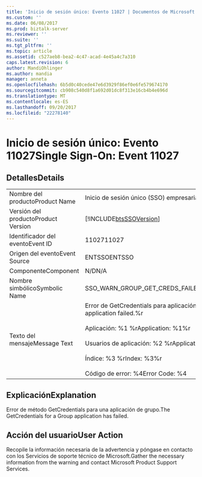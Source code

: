 ```yaml
---
title: 'Inicio de sesión único: Evento 11027 | Documentos de Microsoft'
ms.custom: ''
ms.date: 06/08/2017
ms.prod: biztalk-server
ms.reviewer: ''
ms.suite: ''
ms.tgt_pltfrm: ''
ms.topic: article
ms.assetid: c527aeb8-bea2-4c47-acad-4e45a4c7a310
caps.latest.revision: 6
author: MandiOhlinger
ms.author: mandia
manager: anneta
ms.openlocfilehash: 6b5d0c40cede47e6d3929f86ef0e6fe579674170
ms.sourcegitcommit: cb908c540d8f1a692d01dc8f313e16cb4b4e696d
ms.translationtype: MT
ms.contentlocale: es-ES
ms.lasthandoff: 09/20/2017
ms.locfileid: "22278140"
---
```

# <a name="single-sign-on-event-11027"></a><span data-ttu-id="40b98-102">Inicio de sesión único: Evento 11027</span><span class="sxs-lookup"><span data-stu-id="40b98-102">Single Sign-On: Event 11027</span></span>
## <a name="details"></a><span data-ttu-id="40b98-103">Detalles</span><span class="sxs-lookup"><span data-stu-id="40b98-103">Details</span></span>  
  
|||  
|-|-|  
|<span data-ttu-id="40b98-104">Nombre del producto</span><span class="sxs-lookup"><span data-stu-id="40b98-104">Product Name</span></span>|<span data-ttu-id="40b98-105">Inicio de sesión único (SSO) empresarial</span><span class="sxs-lookup"><span data-stu-id="40b98-105">Enterprise Single Sign-On</span></span>|  
|<span data-ttu-id="40b98-106">Versión del producto</span><span class="sxs-lookup"><span data-stu-id="40b98-106">Product Version</span></span>|[!INCLUDE[btsSSOVersion](../includes/btsssoversion-md.md)]|  
|<span data-ttu-id="40b98-107">Identificador del evento</span><span class="sxs-lookup"><span data-stu-id="40b98-107">Event ID</span></span>|<span data-ttu-id="40b98-108">11027</span><span class="sxs-lookup"><span data-stu-id="40b98-108">11027</span></span>|  
|<span data-ttu-id="40b98-109">Origen del evento</span><span class="sxs-lookup"><span data-stu-id="40b98-109">Event Source</span></span>|<span data-ttu-id="40b98-110">ENTSSO</span><span class="sxs-lookup"><span data-stu-id="40b98-110">ENTSSO</span></span>|  
|<span data-ttu-id="40b98-111">Componente</span><span class="sxs-lookup"><span data-stu-id="40b98-111">Component</span></span>|<span data-ttu-id="40b98-112">N/D</span><span class="sxs-lookup"><span data-stu-id="40b98-112">N/A</span></span>|  
|<span data-ttu-id="40b98-113">Nombre simbólico</span><span class="sxs-lookup"><span data-stu-id="40b98-113">Symbolic Name</span></span>|<span data-ttu-id="40b98-114">SSO_WARN_GROUP_GET_CREDS_FAILED</span><span class="sxs-lookup"><span data-stu-id="40b98-114">SSO_WARN_GROUP_GET_CREDS_FAILED</span></span>|  
|<span data-ttu-id="40b98-115">Texto del mensaje</span><span class="sxs-lookup"><span data-stu-id="40b98-115">Message Text</span></span>|<span data-ttu-id="40b98-116">Error de GetCredentials para aplicación de grupo.%r</span><span class="sxs-lookup"><span data-stu-id="40b98-116">GetCredentials for Group application failed.%r</span></span><br /><br /> <span data-ttu-id="40b98-117">Aplicación: %1 %r</span><span class="sxs-lookup"><span data-stu-id="40b98-117">Application: %1%r</span></span><br /><br /> <span data-ttu-id="40b98-118">Usuarios de aplicación: %2 %r</span><span class="sxs-lookup"><span data-stu-id="40b98-118">Application Users: %2%r</span></span><br /><br /> <span data-ttu-id="40b98-119">Índice: %3 %r</span><span class="sxs-lookup"><span data-stu-id="40b98-119">Index: %3%r</span></span><br /><br /> <span data-ttu-id="40b98-120">Código de error: %4</span><span class="sxs-lookup"><span data-stu-id="40b98-120">Error Code: %4</span></span>|  
  
## <a name="explanation"></a><span data-ttu-id="40b98-121">Explicación</span><span class="sxs-lookup"><span data-stu-id="40b98-121">Explanation</span></span>  
 <span data-ttu-id="40b98-122">Error de método GetCredentials para una aplicación de grupo.</span><span class="sxs-lookup"><span data-stu-id="40b98-122">The GetCredentials for a Group application has failed.</span></span>  
  
## <a name="user-action"></a><span data-ttu-id="40b98-123">Acción del usuario</span><span class="sxs-lookup"><span data-stu-id="40b98-123">User Action</span></span>  
 <span data-ttu-id="40b98-124">Recopile la información necesaria de la advertencia y póngase en contacto con los Servicios de soporte técnico de Microsoft.</span><span class="sxs-lookup"><span data-stu-id="40b98-124">Gather the necessary information from the warning and contact Microsoft Product Support Services.</span></span>